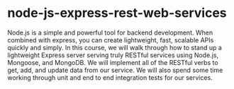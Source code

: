 # node-js-express-rest-web-services
Node.js is a simple and powerful tool for backend development. When combined with express, you can create lightweight, fast, scalable APIs quickly and simply. In this course, we will walk through how to stand up a lightweight Express server serving truly RESTful services using Node.js, Mongoose, and MongoDB. We will implement all of the RESTful verbs to get, add, and update data from our service. We will also spend some time working through unit and end to end integration tests for our services.
